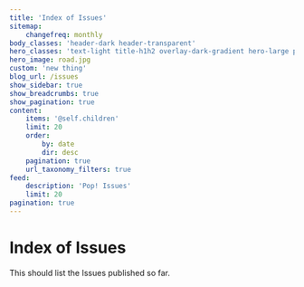 ```yaml
---
title: 'Index of Issues'
sitemap:
    changefreq: monthly
body_classes: 'header-dark header-transparent'
hero_classes: 'text-light title-h1h2 overlay-dark-gradient hero-large parallax'
hero_image: road.jpg
custom: 'new thing'
blog_url: /issues
show_sidebar: true
show_breadcrumbs: true
show_pagination: true
content:
    items: '@self.children'
    limit: 20
    order:
        by: date
        dir: desc
    pagination: true
    url_taxonomy_filters: true
feed:
    description: 'Pop! Issues'
    limit: 20
pagination: true
---
```


# Index of Issues

This should list the Issues published so far.